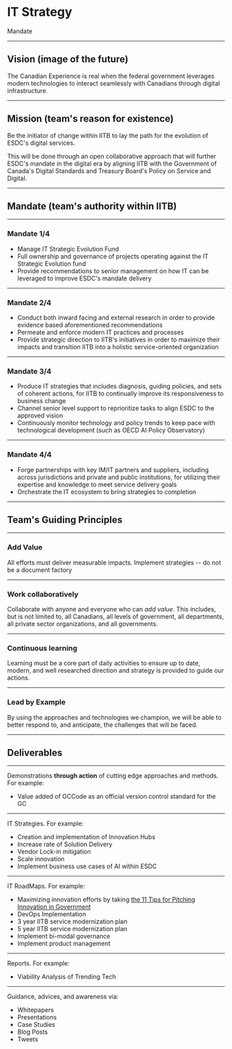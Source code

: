 # IT Strategy

Mandate

<!--markdownlint-disable MD035-->

---

## Vision (image of the future)

The Canadian Experience is real when the federal government leverages modern technologies to interact seamlessly with Canadians through digital infrastructure.

---

## Mission (team's reason for existence)

Be the initiator of change within IITB to lay the path for the evolution of ESDC's digital services.

This will be done through an open collaborative approach that will further ESDC's mandate in the digital era by aligning IITB with the Government of Canada's Digital Standards and Treasury Board's Policy on Service and Digital.

---

## Mandate (team's authority within IITB)

------

### Mandate 1/4

- Manage IT Strategic Evolution Fund
- Full ownership and governance of projects operating against the IT Strategic Evolution fund
- Provide recommendations to senior management on how IT can be leveraged to improve ESDC's mandate delivery

------

### Mandate 2/4

- Conduct both inward facing and external research in order to provide evidence based aforementioned recommendations
- Permeate and enforce modern IT practices and processes
- Provide strategic direction to IITB's initiatives in order to maximize their impacts and transition IITB into a holistic service-oriented organization

------

### Mandate 3/4

- Produce IT strategies that includes diagnosis, guiding policies, and sets of coherent actions, for IITB to continually improve its responsiveness to business change
- Channel senior level support to reprioritize tasks to align ESDC to the approved vision
- Continuously monitor technology and policy trends to keep pace with technological development (such as OECD AI Policy Observatory)

------

### Mandate 4/4

- Forge partnerships with key IM/IT partners and suppliers, including across jurisdictions and private and public institutions, for utilizing their expertise and knowledge to meet service delivery goals
- Orchestrate the IT ecosystem to bring strategies to completion

---

## Team's Guiding Principles

------

### Add Value

All efforts must deliver measurable impacts. Implement strategies -- do not be a document factory

------

### Work collaboratively

Collaborate with anyone and everyone who can _add value_. This includes, but is not limited to, all Canadians, all levels of government, all departments, all private sector organizations, and all governments.

------

### Continuous learning

Learning must be a core part of daily activities to ensure up to date, modern, and well researched direction and strategy is provided to guide our actions.

------

### Lead by Example

By using the approaches and technologies we champion, we will be able to better respond to, and anticipate, the challenges that will be faced.

---

## Deliverables

------

Demonstrations **through action** of cutting edge approaches and methods. For example:

- Value added of GCCode as an official version control standard for the GC

------

IT Strategies. For example:

- Creation and implementation of Innovation Hubs
- Increase rate of Solution Delivery
- Vendor Lock-in mitigation
- Scale innovation
- Implement business use cases of AI within ESDC

------

 IT RoadMaps. For example:

- Maximizing innovation efforts by taking [the 11 Tips for Pitching Innovation in Government](https://medium.com/gc-entrepreneur/11-tips-for-pitching-innovation-in-government-9fceac5a3c9)
- DevOps Implementation
- 3 year IITB service modernization plan
- 5 year IITB service modernization plan
- Implement bi-modal governance
- Implement product management

------

Reports. For example:

- Viability Analysis of Trending Tech

------

Guidance, advices, and awareness via:

- Whitepapers
- Presentations
- Case Studies
- Blog Posts
- Tweets

<!--markdownlint-enable MD035-->